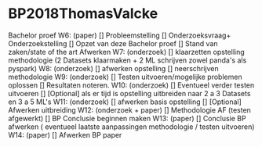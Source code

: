# BP2018ThomasValcke
Bachelor proef
W6: (paper)
  [] Probleemstelling 
  [] Onderzoeksvraag+ Onderzoekstelling
  [] Opzet van deze Bachelor proef
  [] Stand van zaken/state of the art Afwerken
W7: (onderzoek)
  [] klaarzetten opstelling methodologie (2 Datasets klaarmaken + 2 ML schrijven zowel panda's als pyspark)
W8: (onderzoek)
  [] afwerken opstelling 
  [] neerschrijven methodologie
W9: (onderzoek)
  [] Testen uitvoeren/mogelijke problemen oplossen 
  [] Resultaten noteren.
W10: (onderzoek)
  [] Eventueel verder testen uitvoeren 
  [] [Optional] als er tijd is opstelling uitbreiden naar 2 a 3 Datasets en 3 a 5 ML's
W11: (onderzoek)
  [] afwerken basis opstelling
  [] [Optional] Afwerken uitbreiding 
W12: (onderzoek + paper)
  [] Methodologie AF (testen afgewerkt) 
  [] BP Conclusie beginnen maken
W13: (paper)
  [] Conclusie BP afwerken ( eventueel laatste aanpassingen methodologie / testen uitvoeren)
W14: (paper)
  [] Afwerken BP paper
